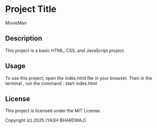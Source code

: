 # Project Title
 MovieMan
 ## Description
 This project is a basic HTML, CSS, and JavaScript project.
 
 ## Usage
 To use this project, open the index.html file in your browser.
 Then in the terminal , run the command : start index.html
 
 ## License
 This project is licensed under the MIT License.
 
 Copyright (c) 2025 [YASH BHARDWAJ]
